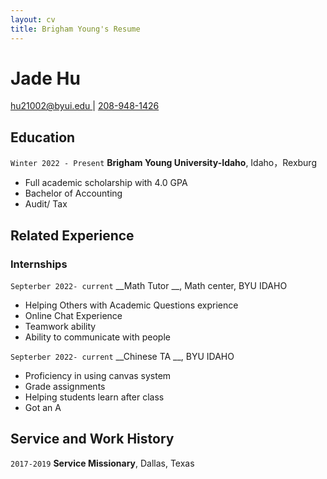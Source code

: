 ```yaml
---
layout: cv
title: Brigham Young's Resume
---
```

# Jade Hu

<div id="webaddress">
<a href="datascience@byui.edu">hu21002@byui.edu </a>
| <a href="https://byuidatascience.github.io/development.html">208-948-1426</a>

</div>

<!-- https://www.monique.tech/the-art-of-markdown -->

## Education

`Winter 2022 - Present`
__Brigham Young University-Idaho__, Idaho，Rexburg

- Full academic scholarship with 4.0 GPA
- Bachelor of Accounting
- Audit/ Tax



## Related Experience

### Internships

`Septerber 2022- current`
__Math Tutor __, Math center, BYU IDAHO 

- Helping Others with Academic Questions exprience
- Online Chat Experience
- Teamwork ability
- Ability to communicate with people


`Septerber 2022- current`
__Chinese TA __, BYU IDAHO

- Proficiency in using canvas system
- Grade assignments 
- Helping students learn after class
- Got an A


## Service and Work History


`2017-2019`
__Service Missionary__, Dallas, Texas


<!-- ### Footer

Last updated: May 2013 -->


